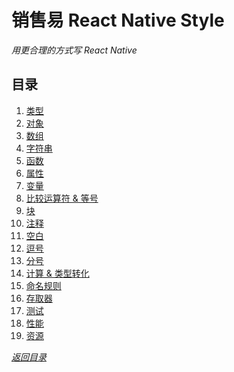 # 销售易 React Native Style  

*用更合理的方式写 React Native*

## <a name="table-of-contents">目录</a>

  1. [类型](ji-ben-gui-fan/bian-liang-sheng-ming.md)
  1. [对象](ji-ben-gui-fan/bian-liang-sheng-ming.md)
  1. [数组](ji-ben-gui-fan/bian-liang-sheng-ming.md)
  1. [字符串](ji-ben-gui-fan/bian-liang-sheng-ming.md)
  1. [函数](ji-ben-gui-fan/bian-liang-sheng-ming.md)
  1. [属性](ji-ben-gui-fan/bian-liang-sheng-ming.md)
  1. [变量](ji-ben-gui-fan/bian-liang-sheng-ming.md)
  1. [比较运算符 & 等号](ji-ben-gui-fan/ji-ben-gui-fan-2-md.md)
  1. [块](ji-ben-gui-fan/ji-ben-gui-fan-2-md.md)
  1. [注释](ji-ben-gui-fan/ji-ben-gui-fan-2-md.md)
  1. [空白](ji-ben-gui-fan/ji-ben-gui-fan-2-md.md)
  1. [逗号](ji-ben-gui-fan/ji-ben-gui-fan-2-md.md)
  1. [分号](ji-ben-gui-fan/ji-ben-gui-fan-2-md.md)
  1. [计算 & 类型转化](ji-ben-gui-fan/ji-ben-gui-fan-3-md.md)
  1. [命名规则](ji-ben-gui-fan/ji-ben-gui-fan-4-md.md)
  1. [存取器](ji-ben-gui-fan/ji-ben-gui-fan-4-md.md)
  1. [测试](ji-ben-gui-fan/ji-ben-gui-fan-6-md.md)
  1. [性能](ji-ben-gui-fan/ji-ben-gui-fan-6-md.md)
  1. [资源](ji-ben-gui-fan/ji-ben-gui-fan-6-md.md)
  
  
  
  
  
  *[返回目录](./mu-lu.md)*







